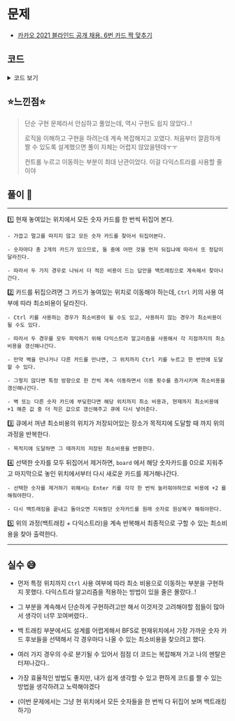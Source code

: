 # 문제
- [카카오 2021 블라인드 공개 채용. 6번 카드 짝 맞추기](https://programmers.co.kr/learn/courses/30/lessons/72415)

## 코드

<details><summary> 코드 보기 </summary>

``` java
import java.awt.Point;
import java.util.Arrays;
import java.util.PriorityQueue;

class Route{
    int u, v, cost;

    public Route(int u, int v, int cost) {
        this.u = u;
        this.v = v;
        this.cost = cost;
    }
}
public class Solution {
    static int dx[] = {-1, 0, 1, 0}, dy[] = {0, 1, 0, -1};
    static boolean pictures[] = new boolean[8];
    public static int solution(int[][] board, int r, int c) {
        int answer = getAnswer(board, r, c);
        return answer;
    }

    private static int getAnswer(int[][] board, int r, int c) {
        if(finished(board)) return 0;
        int ret = 987654321;
        for (int num = 1; num <= 6; num++) {
            Point head = null, tail = null;
            for (int i = 0; i < 4; i++) {
                for (int j = 0; j < 4; j++) {
                    if(board[i][j] == num){
                        if(head == null) head = new Point(i, j);
                        else tail = new Point(i, j);
                    }
                }
            }
            // 해당 숫자는 이미 제거됨
            if(head == null) continue;

            // 앞에꺼 먼저 뒤집기 + 각 카드마다 Enter
            int headDist = getDist(r, c, head.x, head.y, board) +
                getDist(head.x, head.y, tail.x, tail.y, board) + 2;

            // 뒤에꺼 먼저 뒤집기 + 각 카드마다 Enter
            int tailDist = getDist(r, c, tail.x, tail.y, board) +
                getDist(tail.x, tail.y, head.x, head.y, board) + 2;

            // 뒤집은 카드 제거
            board[head.x][head.y] = board[tail.x][tail.y] = 0;

            int next = Math.min(headDist + getAnswer(board, tail.x, tail.y),
                                tailDist + getAnswer(board, head.x, head.y));
            ret = Math.min(ret, next);

            // 뒤집은 카드 원상복구
            board[head.x][head.y] = board[tail.x][tail.y] = num;
        }
        return ret;
    }

    private static boolean finished(int[][] board) {
        for (int[] row : board)
            for (int v : row)
                if(v != 0) return false;
        return true;
    }

    private static int getDist(int x, int y, int px, int py, int board[][]) {
        // 4가지 방향으로 ctrl 키를 눌러서 이동해보면서,
        // 가장 적은 비용으로 목적지에 도달하는 경우를 저장한다.

        PriorityQueue<Route> pq = new PriorityQueue<>((a, b) -> (a.cost - b.cost));
        pq.add(new Route(x, y, 0));

        int dist[][] = new int[4][4];
        for (int i = 0; i < 4; i++)
            Arrays.fill(dist[i], 987654321);
        dist[x][y] = 0;

        while (!pq.isEmpty()) {
            Route e = pq.poll();
            if(e.cost > dist[e.u][e.v]) continue;
            if(e.u == px && e.v == py)
                return e.cost;

            for (int d = 0; d < 4; d++) {
                int nx = e.u, ny = e.v, moveCnt = 0;

                while(isBorder(nx + dx[d], ny + dy[d])) {
                    nx += dx[d]; ny += dy[d];
                    moveCnt += 1;

                    // 다른 숫자 카드 발견
                    if(board[nx][ny] != 0) break;

                    // Ctrl 키를 누르지 않고 하나씩 이동하는 경우도 카운트 해준다.
                    if(dist[nx][ny] > e.cost + moveCnt){
                        dist[nx][ny] = e.cost + moveCnt;
                        pq.add(new Route(nx, ny, dist[nx][ny]));
                    }
                }
                // 카드 or 벽을 만나면 Ctrl 키를 눌러 한번에 이동 가능
                if(dist[nx][ny] > e.cost + 1){
                    dist[nx][ny] = e.cost + 1;
                    pq.add(new Route(nx, ny, dist[nx][ny]));
                }
            }
        }

        return 999999;
    }

    private static boolean isBorder(int x, int y) {
        return (x >= 0 && x < 4 && y >= 0 && y < 4);
    }

    public static void main(String[] args) {
        int board1[][] = {
            {1,0,0,3},
            {2,0,0,0},
            {0,0,0,2},
            {3,0,1,0}
        };
        int board2[][] = {
            {3,0,0,2},
            {0,0,1,0},
            {0,1,0,0},
            {2,0,0,3}
        };

        System.out.println(solution(board1, 1, 0));
        System.out.println(solution(board2, 0, 1));
    }
}
```

</details>

## ⭐️느낀점⭐️
> 단순 구현 문제라서 안심하고 풀었는데, 역시 구현도 쉽지 않았다..!
> 
> 로직을 이해하고 구현을 하려는데 계속 복잡해지고 꼬였다. 처음부터 깔끔하게 짤 수 있도록 설계했으면 풀이 자체는 어렵지 않았을텐데ㅜㅜ
>
> 컨트롤 누르고 이동하는 부분이 최대 난관이었다. 이걸 다익스트라를 사용할 줄이야

## 풀이 📣
<hr/>

1️⃣ 현재 놓여있는 위치에서 모든 숫자 카드를 한 번씩 뒤집어 본다. 

    - 가깝고 멀고를 따지지 않고 모든 숫자 카드를 찾아서 뒤집어본다.

    - 숫자마다 총 2개의 카드가 있으므로, 둘 중에 어떤 것을 먼저 뒤집냐에 따라서 또 정답이 달라진다.

    - 따라서 두 가지 경우로 나눠서 더 적은 비용이 드는 답안을 백트래킹으로 계속해서 찾아나간다.


2️⃣ 카드를 뒤집으려면 그 카드가 놓여있는 위치로 이동해야 하는데, `Ctrl` 키의 사용 여부에 따라 최소비용이 달라진다.

    - Ctrl 키를 사용하는 경우가 최소비용이 될 수도 있고, 사용하지 않는 경우가 최소비용이 될 수도 있다.

    - 따라서 두 경우를 모두 파악하기 위해 다익스트라 알고리즘을 사용해서 각 지점까지의 최소비용을 갱신해나간다.

    - 만약 벽을 만나거나 다른 카드를 만나면, 그 위치까지 Ctrl 키를 누르고 한 번만에 도달할 수 있다.

    - 그렇지 않다면 특정 방향으로 한 칸씩 계속 이동하면서 이동 횟수를 증가시키며 최소비용을 갱신해나간다.

    - 벽 또는 다른 숫자 카드에 부딪힌다면 해당 위치까지 최소 비용과, 현재까지 최소비용에 +1 해준 값 중 더 작은 값으로 갱신해주고 큐에 다시 넣어준다.


3️⃣ 큐에서 꺼낸 최소비용의 위치가 저장되어있는 장소가 목적지에 도달할 때 까지 위의 과정을 반복한다. 

    - 목적지에 도달하면 그 때까지의 저장된 최소비용을 반환한다.    


4️⃣ 선택한 숫자를 모두 뒤집어서 제거하면, `board` 에서 해당 숫자카드를 0으로 지워주고 마지막으로 놓인 위치에서부터 다시 새로운 카드를 제거해나간다.

    - 선택한 숫자를 제거하기 위해서는 Enter 키를 각각 한 번씩 눌러줘야하므로 비용에 +2 를 해줘야한다.

    - 다시 백트래킹을 끝내고 돌아오면 지워줬던 숫자카드를 원래 숫자로 원상복구 해줘야한다.


5️⃣ 위의 과정(백트래킹 + 다익스트라)을 계속 반복해서 최종적으로 구할 수 있는 최소비용을 찾아 출력한다.

<hr/>

## 실수 😅
- 먼저 특정 위치까지 `Ctrl` 사용 여부에 따라 최소 비용으로 이동하는 부분을 구현하지 못했다. 다익스트라 알고리즘을 적용하는 방법이 있을 줄은 몰랐다..!

- 그 부분을 계속해서 단순하게 구현하려고만 해서 이것저것 고려해야할 점들이 많아서 생각이 너무 꼬여버렸다..

- 백 트래킹 부분에서도 설계를 어렵게해서 BFS로 현재위치에서 가장 가까운 숫자 카드 후보들을 선택해서 각 경우마다 나올 수 있는 최소비용을 찾으려고 했다.

- 여러 가지 경우의 수로 분기될 수 있어서 점점 더 코드는 복잡해져 가고 나의 멘탈은 터져나갔다..

- 가장 효율적인 방법도 좋지만, 내가 쉽게 생각할 수 있고 편하게 코드를 짤 수 있는 방법을 생각하려고 노력해야겠다
  
- (이번 문제에서는 그냥 현 위치에서 모든 숫자들을 한 번씩 다 뒤집어 보며 백트래킹하기)